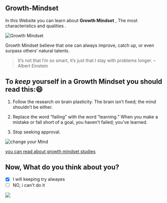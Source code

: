
## Growth-Mindset

In this Website you can learn about  **Growth Mindset** , The most characteristics and qualities .

![Growth Mindset](https://www.piperandgold.com/sites/default/files/pg.blogpostheadercassie.5.1.19-01.png)

Growth Mindset believe that one can always improve, catch up, or even surpass others’ natural talents. 


> It’s not that I’m so smart, it’s just that I stay with problems longer. – Albert Einstein


## To *keep* yourself in a **Growth Mindset** you should read this::smile:

1. Follow the research on brain plasticity.
The brain isn’t fixed; the mind shouldn’t be either.

2. Replace the word “failing” with the word “learning.”
When you make a mistake or fall short of a goal, you haven’t failed; you’ve learned.

3. Stop seeking approval.

![change your Mind](https://images.twinkl.co.uk/tw1n/image/private/t_630/image_repo/05/4b/t-c-1623-developing-growth-mindset-display-pack_ver_2.jpg)

[you can read about growth mindset studies](https://www.mindsetworks.com/science/) 

## Now, What do you think about you?
- [x] I will keeping try alwayes   
- [ ] NO,  i can't do it

<img src="https://media0.giphy.com/media/d9TIXOKaA6HFm/giphy.gif" />

